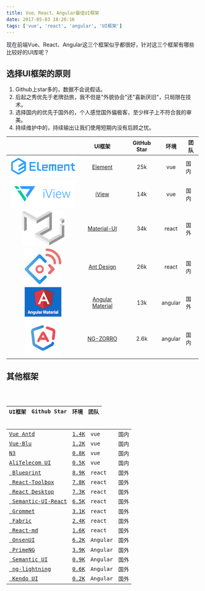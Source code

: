 ```yaml
---
title: Vue、React、Angular最佳UI框架
date: 2017-05-03 18:26:16
tags: ['vue', 'react', 'angular', 'UI框架']
---
```

现在前端Vue、React、Angular这三个框架似乎都很好，针对这三个框架有哪些比较好的UI库呢？
## 选择UI框架的原则
1. Github上star多的，数据不会说假话。
2. 后起之秀优先于老牌劲旅，我不但是"外貌协会"还"喜新厌旧"，只局限在技术。
3. 选择国内的优先于国外的，个人感觉国外偏极客，至少样子上不符合我的审美。
4. 持续维护中的，持续输出让我们使用短期内没有后顾之忧。

<!-- more -->
|           |  UI框架 | GitHub Star | 环境 | 团队 |
|:-----------:|:-------:|:-----------:|:---:|------|
|![](/img/element.png)|[Element](http://element-cn.eleme.io/#/zh-CN)| 25k | vue | 国内 | 
|![](/img/iview.png)|[iView](https://www.iviewui.com/)| 14k | vue | 国内 | 
|![](/img/material.png)|[Material-UI](http://www.material-ui.com/#/)| 34k | react | 国外 | 
|![](/img/antdesign.jpg)|[Ant Design](https://ant.design/index-cn)| 26k | react | 国内 | 
|![](/img/angularmsterial.png)|[Angular Material](https://material.angular.io/)| 13k | angular | 国外 | 
|![](/img/ngzorro.png)|[NG-ZORRO](https://ng.ant.design/#/docs/angular/introduce)| 2.6k | angular | 国内 | 

## 其他框架
<pre>
<table>
    <thead><tr>
        <th>UI框架</th>
        <th>Github Star</th>
        <th>环境</th>
        <th>团队</th>
    </tr></thead>
    <tbody>
    <tr>
    <td><a href="http://okoala.github.io/vue-antd/#!/docs/introduce" rel="nofollow noreferrer" target="_blank">Vue Antd</a></td>
    <td><a href="https://github.com/okoala/vue-antd" rel="nofollow noreferrer" target="_blank">1.4K</a></td>
    <td>vue</td>
    <td>国内</td>
    </tr>
    <tr>
    <td><a href="https://chenz24.github.io/vue-blu/#/" rel="nofollow noreferrer" target="_blank">Vue-Blu</a></td>
    <td><a href="https://github.com/chenz24/vue-blu" rel="nofollow noreferrer" target="_blank">1.2K</a></td>
    <td>vue</td>
    <td>国内</td>
    </tr>
    <tr>
    <td><a href="https://n3-components.github.io/N3-components/component.html" rel="nofollow noreferrer" target="_blank">N3</a></td>
    <td><a href="https://github.com/N3-components/N3-components" rel="nofollow noreferrer" target="_blank">0.8K</a></td>
    <td>vue</td>
    <td>国内</td>
    </tr>
    <tr>
    <td><a href="https://aliqin.github.io/atui/docs/atui/introduce" rel="nofollow noreferrer" target="_blank">AliTelecom UI</a></td>
    <td><a href="https://github.com/aliqin/atui" rel="nofollow noreferrer" target="_blank">0.5K</a></td>
    <td>vue</td>
    <td>国内</td>
    </tr>
    <tr>
    <td><a href="http://blueprintjs.com" rel="nofollow noreferrer" target="_blank"> Blueprint</a></td>
    <td><a href="https://github.com/palantir/blueprint" rel="nofollow noreferrer" target="_blank">8.9K</a></td>
    <td>react</td>
    <td>国外</td>
    </tr>
    <tr>
    <td><a href="http://react-toolbox.io/#/" rel="nofollow noreferrer" target="_blank"> React-Toolbox</a></td>
    <td><a href="https://github.com/react-toolbox/react-toolbox/" rel="nofollow noreferrer" target="_blank">7.8K</a></td>
    <td>react</td>
    <td>国外</td>
    </tr>
    <tr>
    <td><a href="http://reactdesktop.js.org" rel="nofollow noreferrer" target="_blank"> React Desktop</a></td>
    <td><a href="https://github.com/gabrielbull/react-desktop" rel="nofollow noreferrer" target="_blank">7.3K</a></td>
    <td>react</td>
    <td>国外</td>
    </tr>
    <tr>
    <td><a href="https://react.semantic-ui.com/introduction" rel="nofollow noreferrer" target="_blank"> Semantic-UI-React</a></td>
    <td><a href="https://github.com/Semantic-Org/Semantic-UI-React" rel="nofollow noreferrer" target="_blank">6.5K</a></td>
    <td>react</td>
    <td>国外</td>
    </tr>
    <tr>
    <td><a href="http://grommet.io" rel="nofollow noreferrer" target="_blank"> Grommet</a></td>
    <td><a href="https://github.com/grommet/grommet" rel="nofollow noreferrer" target="_blank">3.1K</a></td>
    <td>react</td>
    <td>国外</td>
    </tr>
    <tr>
    <td><a href="https://developer.microsoft.com/en-us/fabric#/components" rel="nofollow noreferrer" target="_blank"> Fabric</a></td>
    <td><a href="https://github.com/OfficeDev/office-ui-fabric-react" rel="nofollow noreferrer" target="_blank">2.4K</a></td>
    <td>react</td>
    <td>国外</td>
    </tr>
    <tr>
    <td><a href="https://react-md.mlaursen.com" rel="nofollow noreferrer" target="_blank"> React-md</a></td>
    <td><a href="https://github.com/mlaursen/react-md" rel="nofollow noreferrer" target="_blank">1.6K</a></td>
    <td>react</td>
    <td>国外</td>
    </tr>
    <tr>
    <td><a href="https://onsen.io/angular2/" rel="nofollow noreferrer" target="_blank"> OnsenUI</a></td>
    <td><a href="https://github.com/OnsenUI/OnsenUI" rel="nofollow noreferrer" target="_blank">6.2K</a></td>
    <td>Angular</td>
    <td>国外</td>
    </tr>
    <tr>
    <td><a href="https://www.primefaces.org/primeng/#/" rel="nofollow noreferrer" target="_blank"> PrimeNG</a></td>
    <td><a href="https://github.com/primefaces/primeng" rel="nofollow noreferrer" target="_blank">3.9K</a></td>
    <td>Angular</td>
    <td>国外</td>
    </tr>
    <tr>
    <td><a href="https://github.com/vladotesanovic/ngSemantic" rel="nofollow noreferrer" target="_blank"> Semantic UI</a></td>
    <td><a href="https://github.com/vladotesanovic/ngSemantic" rel="nofollow noreferrer" target="_blank">0.9K</a></td>
    <td>Angular</td>
    <td>国外</td>
    </tr>
    <tr>
    <td><a href="http://ng-lightning.github.io/ng-lightning/#/" rel="nofollow noreferrer" target="_blank"> ng-lightning</a></td>
    <td><a href="https://github.com/ng-lightning/ng-lightning" rel="nofollow noreferrer" target="_blank">0.6K</a></td>
    <td>Angular</td>
    <td>国外</td>
    </tr>
    <tr>
    <td><a href="https://www.telerik.com/kendo-angular-ui/" rel="nofollow noreferrer" target="_blank"> Kendo UI</a></td>
    <td><a href="https://github.com/telerik/kendo-angular" rel="nofollow noreferrer" target="_blank">0.2K</a></td>
    <td>Angular</td>
    <td>国外</td>
    </tr>
</tbody>
</table>
</pre>